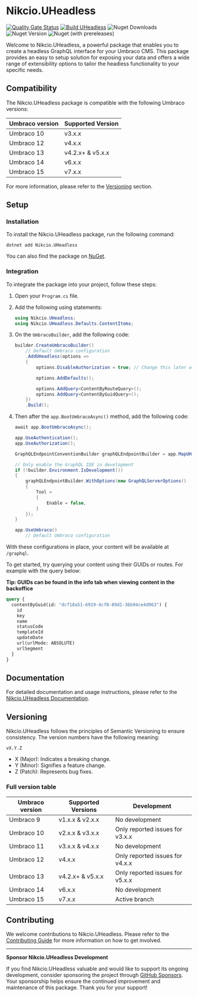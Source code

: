 # Nikcio.UHeadless

[![Quality Gate Status](https://sonarcloud.io/api/project_badges/measure?project=nikcio_Nikcio.UHeadless&metric=alert_status)](https://sonarcloud.io/summary/new_code?id=nikcio_Nikcio.UHeadless)
[![Build UHeadless](https://github.com/nikcio/Nikcio.UHeadless/actions/workflows/build.yml/badge.svg)](https://github.com/nikcio/Nikcio.UHeadless/actions/workflows/build.yml)
![Nuget Downloads](https://img.shields.io/nuget/dt/Nikcio.UHeadless?color=%230078d7&label=Nuget%20downloads&logo=Nuget)
![Nuget Version](https://img.shields.io/nuget/v/Nikcio.UHeadless?label=Stable%20version)
![Nuget (with prereleases)](https://img.shields.io/nuget/vpre/Nikcio.UHeadless?label=Prerelease%20version)

Welcome to Nikcio.UHeadless, a powerful package that enables you to create a headless GraphQL interface for your Umbraco CMS. This package provides an easy to setup solution for exposing your data and offers a wide range of extensibility options to tailor the headless functionality to your specific needs.

## Compatibility

The Nikcio.UHeadless package is compatible with the following Umbraco versions:

| Umbraco version      | Supported Version     |
|----------------------|-----------------------|
| Umbraco 10           | v3.x.x                |
| Umbraco 12           | v4.x.x                |
| Umbraco 13           | v4.2.x+ & v5.x.x      |
| Umbraco 14           | v6.x.x                |
| Umbraco 15           | v7.x.x                |

For more information, please refer to the [Versioning](#versioning) section.

## Setup

### Installation

To install the Nikcio.UHeadless package, run the following command:

```shell
dotnet add Nikcio.UHeadless
```

You can also find the package on [NuGet](https://www.nuget.org/packages/Nikcio.UHeadless).

### Integration

To integrate the package into your project, follow these steps:

1. Open your `Program.cs` file.
2. Add the following using statements:

    ```csharp
    using Nikcio.UHeadless;
    using Nikcio.UHeadless.Defaults.ContentItems;
    ```

3. On the `UmbracoBuilder`, add the following code:

    ```csharp
    builder.CreateUmbracoBuilder()
        // Default Umbraco configuration
        .AddUHeadless(options =>
        {
            options.DisableAuthorization = true; // Change this later when adding authentication - See documentation

            options.AddDefaults();

            options.AddQuery<ContentByRouteQuery>();
            options.AddQuery<ContentByGuidQuery>();
        })
        .Build();
    ```

4. Then after the `app.BootUmbracoAsync()` method, add the following code:

    ```csharp
    await app.BootUmbracoAsync();

    app.UseAuthentication();
    app.UseAuthorization();

    GraphQLEndpointConventionBuilder graphQLEndpointBuilder = app.MapUHeadless();

    // Only enable the GraphQL IDE in development
    if (!builder.Environment.IsDevelopment())
    {
        graphQLEndpointBuilder.WithOptions(new GraphQLServerOptions()
        {
            Tool =
            {
                Enable = false,
            }
        });
    }

    app.UseUmbraco()
        // Default Umbraco configuration
    ```

With these configurations in place, your content will be available at `/graphql`. 

To get started, try querying your content using their GUIDs or routes. For example with the query below:

__Tip: GUIDs can be found in the info tab when viewing content in the backoffice__

```graphql
query {
  contentByGuid(id: "dcf18a51-6919-4cf8-89d1-36b94ce4d963") {
    id
    key
    name
    statusCode
    templateId
    updateDate
    url(urlMode: ABSOLUTE)
    urlSegment
  }
}
```

## Documentation

For detailed documentation and usage instructions, please refer to the [Nikcio.UHeadless Documentation](https://nikcio.github.io/Nikcio.UHeadless).

## Versioning

Nikcio.UHeadless follows the principles of Semantic Versioning to ensure consistency. The version numbers have the following meaning:

```
vX.Y.Z
```

- X (Major): Indicates a breaking change.
- Y (Minor): Signifies a feature change.
- Z (Patch): Represents bug fixes.

### Full version table

| Umbraco version      | Supported Versions    | Development                           |
|----------------------|-----------------------|---------------------------------------|
| Umbraco 9            | v1.x.x & v2.x.x       | No development                        |
| Umbraco 10           | v2.x.x & v3.x.x       | Only reported issues for v3.x.x       |
| Umbraco 11           | v3.x.x & v4.x.x       | No development                        |
| Umbraco 12           | v4.x.x                | Only reported issues for v4.x.x       |
| Umbraco 13           | v4.2.x+ & v5.x.x      | Only reported issues for v5.x.x       |
| Umbraco 14           | v6.x.x                | No development                        |
| Umbraco 15           | v7.x.x                | Active branch                         |

## Contributing

We welcome contributions to Nikcio.UHeadless. Please refer to the [Contributing Guide](CONTRIBUTING.md) for more information on how to get involved.

---

**Sponsor Nikcio.UHeadless Development**

If you find Nikcio.UHeadless valuable and would like to support its ongoing development, consider sponsoring the project through [GitHub Sponsors](https://github.com/sponsors/nikcio/). Your sponsorship helps ensure the continued improvement and maintenance of this package. Thank you for your support!
